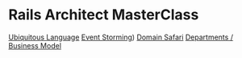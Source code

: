 # Rails Architect MasterClass

[Ubiquitous Language](6505)
[Event Storming](lk8e))
[Domain Safari](mie7)
[Departments / Business Model](mmss)

